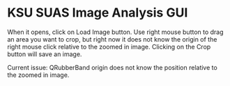 # KSU SUAS Image Analysis GUI

When it opens, click on Load Image button. Use right mouse button to drag an area you want to crop, but right now it does not know the origin of the right mouse click relative to the zoomed in image. Clicking on the Crop button will save an image.

Current issue: QRubberBand origin does not know the position relative to the zoomed in image.
